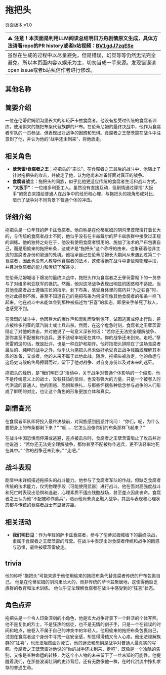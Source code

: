 # 拖把头
页面版本:v1.0
 

| :warning: 注意！本页面是利用LLM阅读总结明日方舟剧情原文生成，具体方法请看repo的PR history或者b站视频：[BV1gdJ7zqESe](https://www.bilibili.com/video/BV1gdJ7zqESe/)         |
|:----------------------------|
| 虽然在生成的过程中以尽量避免，但是错误，幻觉等等仍然无法完全避免。所以本页面内容以娱乐为主，切勿当成一手来源。发现错误请open issue或者b站私信作者进行修改。|



## 其他名称

## 简要介绍
一位在伦蒂尼姆阴沟里长大的年轻萨卡兹食腐者。他没有接受过传统的食腐者训练，使用偷来的拖把布条代替族群的尸布。在伦蒂尼姆的最终决战中，他作为食腐者军队的一员参战，但表现出对战争的困惑和恐惧。食腐者之王孽茨雷在战斗中注意到了他，并认为他的“战争还未到来”，将他放走。
## 相关角色
-   **孽茨雷/食腐者之王**：拖把头的“宗长”。在食腐者之王最后的战斗中，他阻止了针对拖把头的攻击，并放走了他，认为他尚未准备好面对真正的战争。
-   **食腐者战士**：拖把头的同族，似乎比他更适应传统的食腐者生活和战斗方式。
-   **“大扳手”**：一位维多利亚工人。虽然没有直接互动，但剧情通过穿插“大扳手”的旁白来描绘普通人在战争中的经历和心理，与拖把头的视角形成对比，暗示了战争对不同背景下普通个体的冲击。
## 详细介绍
拖把头是一位年轻的萨卡兹食腐者。他自称是在伦蒂尼姆的阴沟里摸爬滚打着长大的，与传统的食腐者战士不同，他似乎没有在卡兹戴尔的萨卡兹族群中接受过正规的训练。他的独特之处在于，他没有使用食腐者惯用的、施加了法术的尸布包裹自己，而是用偷来的拖把布条，这或许是“拖把头”这个称呼的由来，也象征着他非主流的食腐者身份和窘迫的处境。他坦承自己在伦蒂尼姆长大期间从未遇到过第二个食腐者，因此也没有人教导他食腐者的法术，这使得他在战斗中更依赖物理手段，并且对食腐者的能力和传统了解甚少。

在伦蒂尼姆城墙下爆发的最终决战中，拖把头作为食腐者之王孽茨雷麾下的一员参与了对维多利亚联军的抵抗。然而，他对这场战争表现出明显的困惑和不适应。当其他食腐者战士遵循宗长的指示，剥下布条，感受身体里的腐朽并“为之狂喜”时，他对此感到不解，甚至不知道自己的拖把布条为何没有像其他食腐者的布条一样飞起来。他在战斗中未能体会到那种被描述为“狂喜”的状态，即便亲手杀死了敌人，也感受不到。

在激烈的战斗中，他因巨大的爆炸声和混乱而受到惊吓，试图逃离或停止行动，差点被维多利亚的蒸汽骑士或士兵击杀。然而，在这个危急时刻，食腐者之王孽茨雷阻止了对他的攻击，并对他说了一句意义深长的话：“若你还无法完全理解战争，那你甚至不配被称作逃兵，更不该轻率地死在其中。你的战争还未到来。走吧。”孽茨雷的这句话，既是批评，也是一种庇护和期许。他将拖把头排除在了这场食腐者最后的、纯粹的战争之外，似乎认为拖把头尚未做好承受真正战争残酷或理解其本质的准备，又或者，他的未来不属于此地此战。随后，拖把头被放走，他的命运与这场史诗般的终局擦肩而过，留下了他对战争、对自身身份以及对未来的迷茫。

拖把头的经历，是“我们明日见”活动中，关于战争对普通个体影响的一个缩影。他不是传统意义上的战士，没有狂热的信仰，也没有强大的力量，只是一个被卷入时代洪流的普通人。他的困惑、恐惧和挣扎，与那些怀揣各种信念参与战争的人们形成了鲜明的对比，也让这个角色的形象更加立体和真实。
## 剧情高光
在食腐者军队即将投入最终决战前，对同族感到困惑并询问：
“你们，呃，为什么要把身上的布条都剥下来？”
“呃......它怎么没像你们的布条那样飞起来？”

在战斗中因恐惧而停滞或逃避，差点被击杀时，食腐者之王孽茨雷阻止了攻击并对他说道：
“若你还无法完全理解战争，那你甚至不配被称作逃兵，更不该轻率地死在其中。”
“你的战争还未到来。”
“走吧。”
## 战斗表现
剧情中未详细描述拖把头的战斗能力。他参与了食腐者军队的作战，但缺乏食腐者传统的法术能力，仅凭物理手段（可能使用武器）进行战斗。他在面对高强度战斗和死亡时表现出恐惧和逃避，心理素质不适应残酷战场，甚至差点因此丧命。食腐者之王认为他“不配被称作逃兵”，暗示他尚未真正融入战争，其战斗表现和心理状态都与传统的食腐者战士有显著差距。
## 相关活动
-   **我们明日见**：作为年轻的萨卡兹食腐者，参与了伦蒂尼姆城墙下的最终决战，隶属于食腐者之王孽茨雷的阵营。在战斗中表现出对食腐者传统和战争的困惑与恐惧，最终被孽茨雷放走。
## trivia
他的称呼“拖把头”可能来源于他使用偷来的拖把布条代替食腐者传统的尸布包裹自己。
他是在伦蒂尼姆的阴沟里长大的，而非传统的萨卡兹聚居地，这使得他缺乏族群的教育和法术训练。
他似乎无法理解食腐者在战斗中感受到的“狂喜”状态。
## 角色点评
拖把头是一个令人印象深刻的小角色，他是宏大战争背景下一个鲜活的个体写照。他不是复仇的烈士，不是狂热的信徒，也不是无情的刽子手，只是一个在错误的时间和地点，被卷入不属于自己的冲突中的年轻人。他用偷来的拖把布条包裹自己，试图在食腐者这个身份中寻找一丝安全感，却显得滑稽又令人心疼。他无法理解族群的“狂喜”，也无法坦然面对死亡，他的迷茫和恐惧是战争对普通人最真实的写照。食腐者之王孽茨雷对他说的“你的战争还未到来，走吧”，既像是一个冷酷的告别，又像是某种命运的转移，为这个小人物的未来留下了一丝未知的可能性。他提醒着我们，在那些波澜壮阔的史诗背后，还有无数像他一样，在时代洪流中挣扎求存的普通生命。